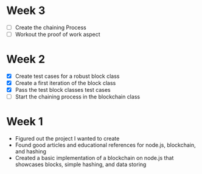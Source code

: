# Week 3
 - [ ] Create the chaining Process
 - [ ] Workout the proof of work aspect
# Week 2

 - [x] Create test cases for a robust block class
 - [x] Create a first iteration of the block class
 - [x] Pass the test block classes test cases
 - [ ] Start the chaining process in the blockchain class

# Week 1

 - Figured out the project I wanted to create
 - Found good articles and educational references for node.js, blockchain, and hashing
 - Created a basic implementation of a blockchain on node.js that showcases blocks, simple hashing, and data storing